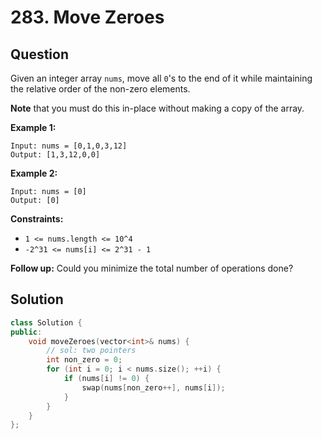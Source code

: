 # 283. Move Zeroes

## Question

Given an integer array `nums`, move all `0`'s to the end of it while maintaining the relative order of the non-zero elements.

**Note** that you must do this in-place without making a copy of the array.

**Example 1:**

```text
Input: nums = [0,1,0,3,12]
Output: [1,3,12,0,0]
```

**Example 2:**

```text
Input: nums = [0]
Output: [0]
```

**Constraints:**

* `1 <= nums.length <= 10^4`
* `-2^31 <= nums[i] <= 2^31 - 1`

 **Follow up:** Could you minimize the total number of operations done?

## Solution

```cpp
class Solution {
public:
    void moveZeroes(vector<int>& nums) {
        // sol: two pointers
        int non_zero = 0;
        for (int i = 0; i < nums.size(); ++i) {
            if (nums[i] != 0) {
                swap(nums[non_zero++], nums[i]);
            }
        }
    }
};
```

